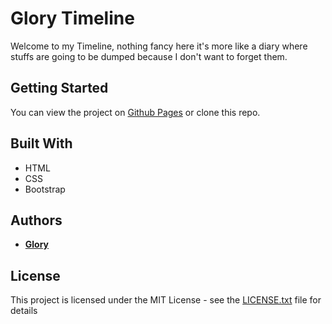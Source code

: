 # Glory Timeline

Welcome to my Timeline, nothing fancy here it's more like a diary where stuffs are going to be dumped because I don't want to forget them.

## Getting Started

You can view the project on [Github Pages](https://goldenglorys.github.io/timeline) or clone this repo.

## Built With

- HTML
- CSS
- Bootstrap

## Authors

- [**Glory**](https://github.com/goldenglorys)

## License

This project is licensed under the MIT License - see the [LICENSE.txt](LICENSE.txt) file for details
